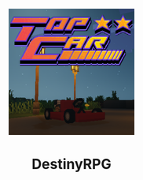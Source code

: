 <p align="center"><img src="../src/assets/images/icon.png" alt="icon-launcher"></p>

<h1 align="center">DestinyRPG</h1>

